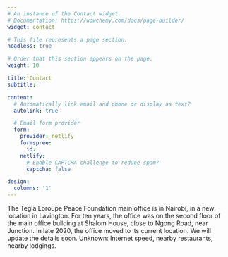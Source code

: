 ```yaml
---
# An instance of the Contact widget.
# Documentation: https://wowchemy.com/docs/page-builder/
widget: contact

# This file represents a page section.
headless: true

# Order that this section appears on the page.
weight: 10

title: Contact
subtitle:

content:
  # Automatically link email and phone or display as text?
  autolink: true

  # Email form provider
  form:
    provider: netlify
    formspree:
      id:
    netlify:
      # Enable CAPTCHA challenge to reduce spam?
      captcha: false

design:
  columns: '1'
---
```


The Tegla Loroupe Peace Foundation main office is in Nairobi, in a new location in Lavington.  For ten years, the office was on the second floor of the main office building at Shalom House, close to Ngong Road, near Junction. In late 2020, the office moved to its current location. We will update the details soon.  Unknown: Internet speed, nearby restaurants, nearby lodgings.
